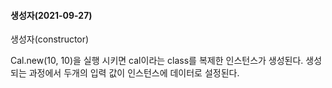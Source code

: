 #### 생성자(2021-09-27)

생성자(constructor)

Cal.new(10, 10)을 실행 시키면 cal이라는 class를 복제한 인스턴스가 생성된다.
생성되는 과정에서 두개의 입력 값이 인스턴스에 데이터로 설정된다.

